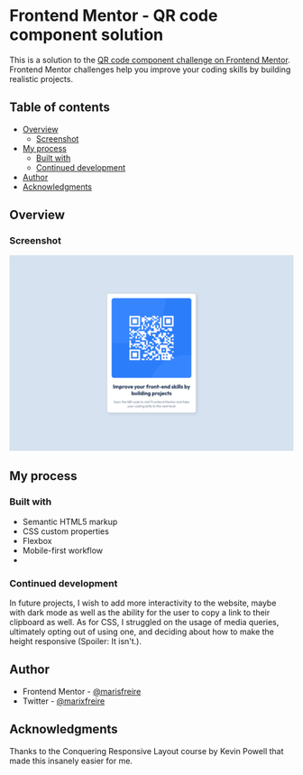 # Frontend Mentor - QR code component solution

This is a solution to the [QR code component challenge on Frontend Mentor](https://www.frontendmentor.io/challenges/qr-code-component-iux_sIO_H). Frontend Mentor challenges help you improve your coding skills by building realistic projects. 

## Table of contents

- [Overview](#overview)
  - [Screenshot](#screenshot)
- [My process](#my-process)
  - [Built with](#built-with)
  - [Continued development](#continued-development)
- [Author](#author)
- [Acknowledgments](#acknowledgments)



## Overview

### Screenshot

![](./screenshot.png)




## My process

### Built with

- Semantic HTML5 markup
- CSS custom properties
- Flexbox
- Mobile-first workflow
- 


### Continued development

In future projects, I wish to add more interactivity to the website, maybe with dark mode as well as the ability for the user to copy a link to their clipboard as well. As for CSS, I struggled on the usage of media queries, ultimately opting out of using one, and deciding about how to make the height responsive (Spoiler: It isn't.).

## Author

- Frontend Mentor - [@marisfreire](https://www.frontendmentor.io/profile/marisfreire)
- Twitter - [@marixfreire](https://www.twitter.com/marixfreire)


## Acknowledgments

Thanks to the Conquering Responsive Layout course by Kevin Powell that made this insanely easier for me.


